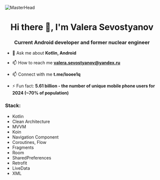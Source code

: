 ![MasterHead](https://1.bp.blogspot.com/-7A4WynwLsMw/XbBpCXG8fHI/AAAAAAAAMt4/uOa1bpLskYgrwGbllhSu2SDj_Mig8SXJQCLcBGAsYHQ/s1600/2000_600px.gif)

<h1 align="center">Hi there 👋, I'm Valera Sevostyanov</h1>
<h3 align="center">Current Android developer and former nuclear engineer</h3>

- 💬 Ask me about **Kotlin, Android**

- 📫 How to reach me **valera.sevostyanov@yandex.ru**
- 📫 Connect with me **t.me/looee1q**

- ⚡ Fun fact: **5.61 billion - the number of unique mobile phone users for 2024 (~70% of population)**

<p align="left">
</p>

<h3 align="left">Stack:</h3>

- Kotlin
- Clean Architecture
- MVVM
- Koin
- Navigation Component
- Coroutines, Flow
- Fragments
- Room
- SharedPreferences
- Retrofit
- LiveData
- XML
